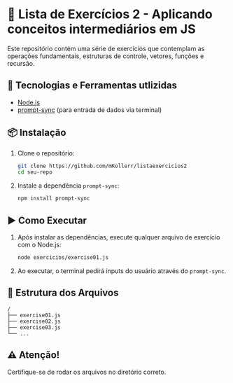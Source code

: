 # 🧠 Lista de Exercícios 2 - Aplicando conceitos intermediários em JS

Este repositório contém uma série de exercícios que contemplam as operações fundamentais, estruturas de controle, vetores, funções e recursão.

## 🚀 Tecnologias e Ferramentas utlizidas 

- [Node.js](https://nodejs.org/)
- [prompt-sync](https://www.npmjs.com/package/prompt-sync) (para entrada de dados via terminal)

## 📦 Instalação

1. Clone o repositório:
   ```bash
   git clone https://github.com/mKollerr/listaexercicios2
   cd seu-repo
   ```

2. Instale a dependência `prompt-sync`:
   ```bash
   npm install prompt-sync
   ```

## ▶️ Como Executar

1. Após instalar as dependências, execute qualquer arquivo de exercício com o Node.js:
   ```bash
   node exercicios/exercise01.js
   ```

2. Ao executar, o terminal pedirá inputs do usuário através do `prompt-sync`.

## 📁 Estrutura dos Arquivos

```
/
├── exercise01.js
├── exercise02.js
├── exercise03.js
└── ...
```

## ⚠️ Atenção! 
Certifique-se de rodar os arquivos no diretório correto.